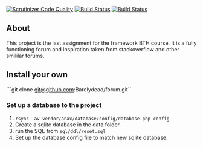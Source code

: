 [![Scrutinizer Code Quality](https://scrutinizer-ci.com/g/Barelydead/forum/badges/quality-score.png?b=master)](https://scrutinizer-ci.com/g/Barelydead/forum/?branch=master)
[![Build Status](https://scrutinizer-ci.com/g/Barelydead/forum/badges/build.png?b=master)](https://scrutinizer-ci.com/g/Barelydead/forum/build-status/master)
[![Build Status](https://travis-ci.org/Barelydead/forum.svg?branch=master)](https://travis-ci.org/Barelydead/forum)

About
--------

This project is the last assignment for the framework BTH course. It is a fully functioning forum and inspiration taken from stackoverflow and other smililar forums.



Install your own
---------------------

```git clone git@github.com:Barelydead/forum.git``

### Set up a database to the project
1. ```rsync -av vendor/anax/database/config/database.php config```
2. Create a sqlite database in the data folder.
3. run the SQL from ```sql/ddl/reset.sql```
4. Set up the database config file to match new sqlite database.

